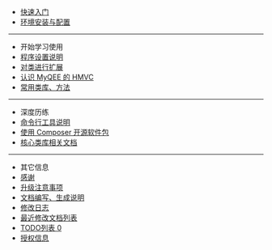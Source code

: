 * [快速入门](starting.md)
* [环境安装与配置](setup.md)

-----

* 开始学习使用
* [程序设置说明](config.md)
* [对类进行扩展](extends.md)
* [认识 MyQEE 的 HMVC](hmvc.md)
* [常用类库、方法](common.md)

-----

* 深度历练
* [命令行工具说明](bin_readme.md)
* [使用 Composer 开源软件包](composer.md)
* [核心类库相关文档](core/index.html)

-----

* 其它信息
* [感谢](thank.md)
* [升级注意事项](upgrade.md)
* [文档编写、生成说明](guide.md)
* [修改日志](changelog.md)
* [最近修改文档列表](new_list.md)
* [TODO列表 <span class="badge badge-info" menu-todo="true">0</span>](todo_list.md)
* [授权信息](license.md)